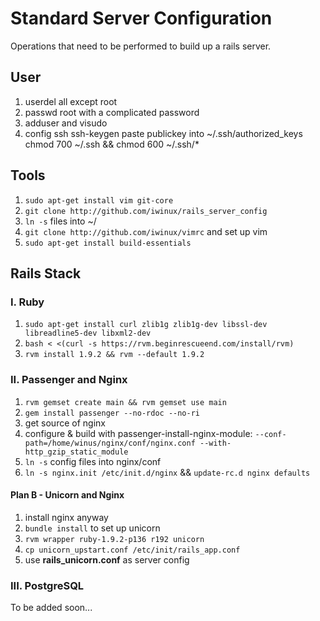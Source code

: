 # Standard Server Configuration

Operations that need to be performed to build up a rails server.

## User

1. userdel all except root
1. passwd root with a complicated password
1. adduser and visudo
1. config ssh 
   ssh-keygen
   paste publickey into ~/.ssh/authorized_keys
   chmod 700 ~/.ssh && chmod 600 ~/.ssh/*

## Tools

1. ``sudo apt-get install vim git-core``
2. ``git clone http://github.com/iwinux/rails_server_config``
3. ``ln -s`` files into ~/
4. ``git clone http://github.com/iwinux/vimrc`` and set up vim
5. ``sudo apt-get install build-essentials``

## Rails Stack

### I. Ruby

1. ``sudo apt-get install curl zlib1g zlib1g-dev libssl-dev libreadline5-dev libxml2-dev``
2. ``bash < <(curl -s https://rvm.beginrescueend.com/install/rvm)``
3. ``rvm install 1.9.2 && rvm --default 1.9.2``

### II. Passenger and Nginx

1. ``rvm gemset create main && rvm gemset use main``
1. ``gem install passenger --no-rdoc --no-ri``
1. get source of nginx
1. configure & build with passenger-install-nginx-module:
    ``--conf-path=/home/winus/nginx/conf/nginx.conf --with-http_gzip_static_module``
1. ``ln -s`` config files into nginx/conf
1. ``ln -s nginx.init /etc/init.d/nginx`` && ``update-rc.d nginx defaults``

#### Plan B - Unicorn and Nginx

1. install nginx anyway
1. ``bundle install`` to set up unicorn
1. ``rvm wrapper ruby-1.9.2-p136 r192 unicorn``
1. ``cp unicorn_upstart.conf /etc/init/rails_app.conf``
1. use **rails_unicorn.conf** as server config

### III. PostgreSQL

To be added soon...
